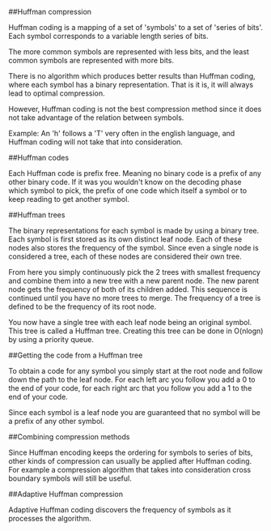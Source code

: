 ##Huffman compression

Huffman coding is a mapping of a set of 'symbols' to a set of 'series of bits'. Each symbol corresponds to a variable length series of bits.

The more common symbols are represented with less bits, and the least common symbols are represented with more bits.

There is no algorithm which produces better results than Huffman coding, where each symbol has a binary representation. That is it is, it will always lead to optimal compression.

However, Huffman coding is not the best compression method since it does not take advantage of the relation between symbols.

Example: An 'h' follows a 'T' very often in the english language, and Huffman coding will not take that into consideration.

##Huffman codes

Each Huffman code is prefix free. Meaning no binary code is a prefix of any other binary code. If it was you wouldn't know on the decoding phase which symbol to pick, the prefix of one code which itself a symbol or to keep reading to get another symbol.

##Huffman trees

The binary representations for each symbol is made by using a binary tree. Each symbol is first stored as its own distinct leaf node. Each of these nodes also stores the frequency of the symbol. Since even a single node is considered a tree, each of these nodes are considered their own tree.

From here you simply continuously pick the 2 trees with smallest frequency and combine them into a new tree with a new parent node. The new parent node gets the frequency of both of its children added. This sequence is continued until you have no more trees to merge. The frequency of a tree is defined to be the frequency of its root node.

You now have a single tree with each leaf node being an original symbol. This tree is called a Huffman tree. Creating this tree can be done in O(nlogn) by using a priority queue.

##Getting the code from a Huffman tree

To obtain a code for any symbol you simply start at the root node and follow down the path to the leaf node. For each left arc you follow you add a 0 to the end of your code, for each right arc that you follow you add a 1 to the end of your code.

Since each symbol is a leaf node you are guaranteed that no symbol will be a prefix of any other symbol.

##Combining compression methods

Since Huffman encoding keeps the ordering for symbols to series of bits, other kinds of compression can usually be applied after Huffman coding. For example a compression algorithm that takes into consideration cross boundary symbols will still be useful.

##Adaptive Huffman compression

Adaptive Huffman coding discovers the frequency of symbols as it processes the algorithm.
